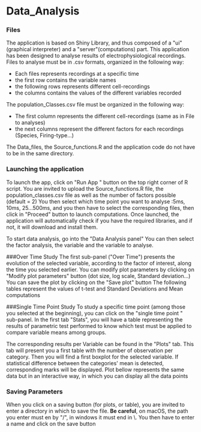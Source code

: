 # Data_Analysis

### Files 
The application is based on Shiny Library, and thus composed of a "ui" (graphical interpreter) and a "server"(computations) part.
This application has been designed to analyse results of electrophysiological recordings.
Files to analyse must be in .csv formats, organized in the following way:
- Each files represents recordings at a specific time
- the first row contains the variable names
- the following rows represents different cell-recordings
- the  columns contains the values of the different variables recorded

The population_Classes.csv file must be organized in the following way:
- The first column represents the different cell-recordings (same as in File to analyses)
- the next columns represent the different factors for each recordings (Species, Firing-type...)

The Data_files, the Source_functions.R  and the application code do not have to be in the same directory.

### Launching the application
To launch the app, click on "Run App " button on the top right corner of R script.
You are invited to upload the Source_functions.R file, the population_classes.csv file as well as the number of factors possible (default = 2)
You then select which time point you want to analyse :5ms, 10ms, 25...500ms, and you then have to select the corresponding files, then click in "Proceed" button to launch computations.
Once launched, the application will automatically check if you have the required libraries, and if not, it will download and install them.

To start data analysis, go into the "Data Analysis panel"
You can then select the factor analysis, the variable and the variable to analyse.

###Over Time Study
The first sub-panel ("Over Time") presents the evolution of the selected variable, according to the factor of interest, along the time you selected earlier. You can modify plot parameters by clicking on "Modify plot parameters" button (dot size, log scale, Standard deviation...)
You can save the plot by clicking on the "Save plot" button
The following tables represent the values of t-test and Standard Deviations and Mean computations

###Single Time Point Study
To study a specific time point (among those you selected at the beginning), you can click on the "single time point " sub-panel.
In the first tab "Stats", you will have a table representing the results of parametric test performed to know which test must be applied to compare variable means among groups.

The corresponding results per Variable can be found in the "Plots" tab.
This tab will present you a first table with the number of observation per category.
Then you will find a first boxplot for the selected variable. If statistical difference between the categories' mean is detected, corresponding marks will be displayed.
Plot bellow represents the same data but in an interactive way,  in which you can display all the data points

### Saving Parameters
When you click on a saving button (for plots, or table), you are invited to enter a directory in which to save the file. **Be careful**, on macOS, the path you enter must en by "/", in windows it must end in \\\.
You then have to enter a name and click on the save button

